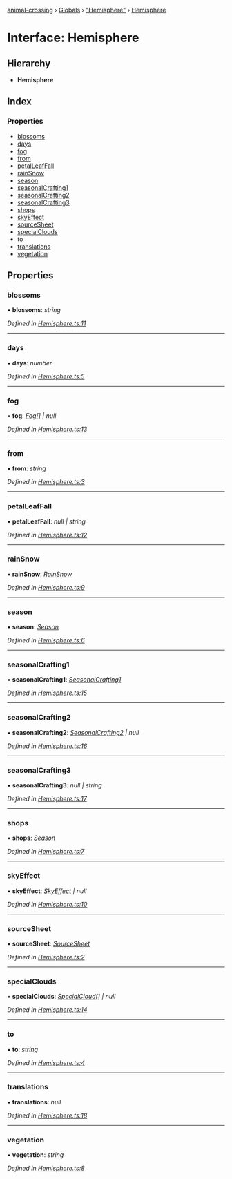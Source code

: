 [animal-crossing](../README.md) › [Globals](../globals.md) › ["Hemisphere"](../modules/_hemisphere_.md) › [Hemisphere](_hemisphere_.hemisphere.md)

# Interface: Hemisphere

## Hierarchy

* **Hemisphere**

## Index

### Properties

* [blossoms](_hemisphere_.hemisphere.md#blossoms)
* [days](_hemisphere_.hemisphere.md#days)
* [fog](_hemisphere_.hemisphere.md#fog)
* [from](_hemisphere_.hemisphere.md#from)
* [petalLeafFall](_hemisphere_.hemisphere.md#petalleaffall)
* [rainSnow](_hemisphere_.hemisphere.md#rainsnow)
* [season](_hemisphere_.hemisphere.md#season)
* [seasonalCrafting1](_hemisphere_.hemisphere.md#seasonalcrafting1)
* [seasonalCrafting2](_hemisphere_.hemisphere.md#seasonalcrafting2)
* [seasonalCrafting3](_hemisphere_.hemisphere.md#seasonalcrafting3)
* [shops](_hemisphere_.hemisphere.md#shops)
* [skyEffect](_hemisphere_.hemisphere.md#skyeffect)
* [sourceSheet](_hemisphere_.hemisphere.md#sourcesheet)
* [specialClouds](_hemisphere_.hemisphere.md#specialclouds)
* [to](_hemisphere_.hemisphere.md#to)
* [translations](_hemisphere_.hemisphere.md#translations)
* [vegetation](_hemisphere_.hemisphere.md#vegetation)

## Properties

###  blossoms

• **blossoms**: *string*

*Defined in [Hemisphere.ts:11](https://github.com/Norviah/animal-crossing/blob/8493ef6/module/types/Hemisphere.ts#L11)*

___

###  days

• **days**: *number*

*Defined in [Hemisphere.ts:5](https://github.com/Norviah/animal-crossing/blob/8493ef6/module/types/Hemisphere.ts#L5)*

___

###  fog

• **fog**: *[Fog](../enums/_hemisphere_.fog.md)[] | null*

*Defined in [Hemisphere.ts:13](https://github.com/Norviah/animal-crossing/blob/8493ef6/module/types/Hemisphere.ts#L13)*

___

###  from

• **from**: *string*

*Defined in [Hemisphere.ts:3](https://github.com/Norviah/animal-crossing/blob/8493ef6/module/types/Hemisphere.ts#L3)*

___

###  petalLeafFall

• **petalLeafFall**: *null | string*

*Defined in [Hemisphere.ts:12](https://github.com/Norviah/animal-crossing/blob/8493ef6/module/types/Hemisphere.ts#L12)*

___

###  rainSnow

• **rainSnow**: *[RainSnow](../enums/_hemisphere_.rainsnow.md)*

*Defined in [Hemisphere.ts:9](https://github.com/Norviah/animal-crossing/blob/8493ef6/module/types/Hemisphere.ts#L9)*

___

###  season

• **season**: *[Season](../enums/_hemisphere_.season.md)*

*Defined in [Hemisphere.ts:6](https://github.com/Norviah/animal-crossing/blob/8493ef6/module/types/Hemisphere.ts#L6)*

___

###  seasonalCrafting1

• **seasonalCrafting1**: *[SeasonalCrafting1](../enums/_hemisphere_.seasonalcrafting1.md)*

*Defined in [Hemisphere.ts:15](https://github.com/Norviah/animal-crossing/blob/8493ef6/module/types/Hemisphere.ts#L15)*

___

###  seasonalCrafting2

• **seasonalCrafting2**: *[SeasonalCrafting2](../enums/_hemisphere_.seasonalcrafting2.md) | null*

*Defined in [Hemisphere.ts:16](https://github.com/Norviah/animal-crossing/blob/8493ef6/module/types/Hemisphere.ts#L16)*

___

###  seasonalCrafting3

• **seasonalCrafting3**: *null | string*

*Defined in [Hemisphere.ts:17](https://github.com/Norviah/animal-crossing/blob/8493ef6/module/types/Hemisphere.ts#L17)*

___

###  shops

• **shops**: *[Season](../enums/_hemisphere_.season.md)*

*Defined in [Hemisphere.ts:7](https://github.com/Norviah/animal-crossing/blob/8493ef6/module/types/Hemisphere.ts#L7)*

___

###  skyEffect

• **skyEffect**: *[SkyEffect](../enums/_hemisphere_.skyeffect.md) | null*

*Defined in [Hemisphere.ts:10](https://github.com/Norviah/animal-crossing/blob/8493ef6/module/types/Hemisphere.ts#L10)*

___

###  sourceSheet

• **sourceSheet**: *[SourceSheet](../enums/_hemisphere_.sourcesheet.md)*

*Defined in [Hemisphere.ts:2](https://github.com/Norviah/animal-crossing/blob/8493ef6/module/types/Hemisphere.ts#L2)*

___

###  specialClouds

• **specialClouds**: *[SpecialCloud](../enums/_hemisphere_.specialcloud.md)[] | null*

*Defined in [Hemisphere.ts:14](https://github.com/Norviah/animal-crossing/blob/8493ef6/module/types/Hemisphere.ts#L14)*

___

###  to

• **to**: *string*

*Defined in [Hemisphere.ts:4](https://github.com/Norviah/animal-crossing/blob/8493ef6/module/types/Hemisphere.ts#L4)*

___

###  translations

• **translations**: *null*

*Defined in [Hemisphere.ts:18](https://github.com/Norviah/animal-crossing/blob/8493ef6/module/types/Hemisphere.ts#L18)*

___

###  vegetation

• **vegetation**: *string*

*Defined in [Hemisphere.ts:8](https://github.com/Norviah/animal-crossing/blob/8493ef6/module/types/Hemisphere.ts#L8)*

